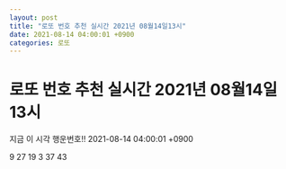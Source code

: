```yaml
---
layout: post
title: "로또 번호 추천 실시간 2021년 08월14일13시"
date: 2021-08-14 04:00:01 +0900
categories: 로또
---
```


# 로또 번호 추천 실시간 2021년 08월14일13시

지금 이 시각 행운번호!! 2021-08-14 04:00:01 +0900

 9  27  19  3  37  43 

